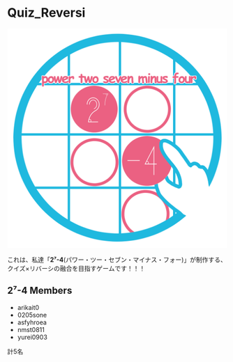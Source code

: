 # Quiz_Reversi

![2_7-4logo](images/2_7-4logo.png)

これは、私達「**2⁷-4**(パワー・ツー・セブン・マイナス・フォー)」が制作する、
クイズ×リバーシの融合を目指すゲームです！！！

## 2⁷-4 Members
- arikait0
- 0205sone
- asfyhroea
- nmst0811
- yurei0903

計5名